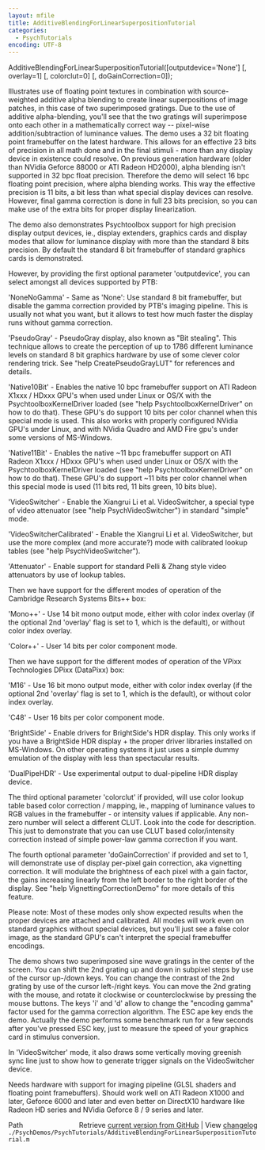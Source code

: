```yaml
---
layout: mfile
title: AdditiveBlendingForLinearSuperpositionTutorial
categories:
  - PsychTutorials
encoding: UTF-8
---
```


AdditiveBlendingForLinearSuperpositionTutorial([outputdevice='None'] [, overlay=1] [, colorclut=0] [, doGainCorrection=0]);

Illustrates use of floating point textures in combination with
source-weighted additive alpha blending to create linear superpositions
of image patches, in this case of two superimposed gratings. Due to the
use of additive alpha-blending, you'll see that the two gratings will
superimpose onto each other in a mathematically correct way -- pixel-wise
addition/subtraction of luminance values. The demo uses a 32 bit floating
point framebuffer on the latest hardware. This allows for an effective 23
bits of precision in all math done and in the final stimuli - more than
any display device in existence could resolve. On previous generation
hardware (older than NVidia Geforce 88000 or ATI Radeon HD2000), alpha
blending isn't supported in 32 bpc float precision. Therefore the demo
will select 16 bpc floating point precision, where alpha blending works.
This way the effective precision is 11 bits, a bit less than what special
display devices can resolve. However, final gamma correction is done in
full 23 bits precision, so you can make use of the extra bits for proper
display linearization.

The demo also demonstrates Psychtoolbox support for high precision
display output devices, ie., display extenders, graphics cards and
display modes that allow for luminance display with more than the
standard 8 bits precision. By default the standard 8 bit framebuffer of
standard graphics cards is demonstrated.

However, by providing the first optional parameter 'outputdevice', you
can select amongst all devices supported by PTB:

'NoneNoGamma' - Same as 'None': Use standard 8 bit framebuffer, but
disable the gamma correction provided by PTB's imaging pipeline. This is
usually not what you want, but it allows to test how much faster the
display runs without gamma correction.

'PseudoGray' - PseudoGray display, also known as "Bit stealing". This
technique allows to create the perception of up to 1786 different
luminance levels on standard 8 bit graphics hardware by use of some
clever color rendering trick. See "help CreatePseudoGrayLUT" for
references and details.

'Native10Bit' - Enables the native 10 bpc framebuffer support on ATI
Radeon X1xxx / HDxxx GPU's when used under Linux or OS/X with the
PsychtoolboxKernelDriver loaded (see "help PsychtoolboxKernelDriver" on
how to do that). These GPU's do support 10 bits per color channel when
this special mode is used. This also works with properly configured NVidia
GPU's under Linux, and with NVidia Quadro and AMD Fire gpu's under
some versions of MS-Windows.

'Native11Bit' - Enables the native ~11 bpc framebuffer support on ATI
Radeon X1xxx / HDxxx GPU's when used under Linux or OS/X with the
PsychtoolboxKernelDriver loaded (see "help PsychtoolboxKernelDriver" on
how to do that). These GPU's do support ~11 bits per color channel when
this special mode is used (11 bits red, 11 bits green, 10 bits blue).

'VideoSwitcher' - Enable the Xiangrui Li et al. VideoSwitcher, a special
type of video attenuator (see "help PsychVideoSwitcher") in standard
"simple" mode.

'VideoSwitcherCalibrated' - Enable the Xiangrui Li et al. VideoSwitcher,
but use the more complex (and more accurate?) mode with calibrated lookup
tables (see "help PsychVideoSwitcher").

'Attenuator' - Enable support for standard Pelli & Zhang style video
attenuators by use of lookup tables.

Then we have support for the different modes of operation of the
Cambridge Research Systems Bits++ box:

'Mono++' - Use 14 bit mono output mode, either with color index overlay
(if the optional 2nd 'overlay' flag is set to 1, which is the default),
or without color index overlay.

'Color++' - User 14 bits per color component mode.

Then we have support for the different modes of operation of the
VPixx Technologies DPixx (DataPixx) box:

'M16' - Use 16 bit mono output mode, either with color index overlay
(if the optional 2nd 'overlay' flag is set to 1, which is the default),
or without color index overlay.

'C48' - User 16 bits per color component mode.


'BrightSide' - Enable drivers for BrightSide's HDR display. This only
works if you have a BrightSide HDR display + the proper driver libraries
installed on MS-Windows. On other operating systems it just uses a simple
dummy emulation of the display with less than spectacular results.

'DualPipeHDR' - Use experimental output to dual-pipeline HDR display
device.


The third optional parameter 'colorclut' if provided, will use color
lookup table based color correction / mapping, ie., mapping of luminance
values to RGB values in the framebuffer - or intensity values if
applicable. Any non-zero number will select a different CLUT. Look into
the code for description. This just to demonstrate that you can use CLUT
based color/intensity correction instead of simple power-law gamma
correction if you want.


The fourth optional parameter 'doGainCorrection' if provided and set to
1, will demonstrate use of display per-pixel gain correction, aka
vignetting correction. It will modulate the brightness of each pixel with
a gain factor, the gains increasing linearly from the left border to the
right border of the display. See "help VignettingCorrectionDemo" for more
details of this feature.


Please note: Most of these modes only show expected results when the
proper devices are attached and calibrated. All modes will work even on
standard graphics without special devices, but you'll just see a false
color image, as the standard GPU's can't interpret the special
framebuffer encodings.

The demo shows two superimposed sine wave gratings in the center of the
screen. You can shift the 2nd grating up and down in subpixel steps by
use of the cursor up-/down keys. You can change the contrast of the 2nd
grating by use of the cursor left-/right keys. You can move the 2nd
grating with the mouse, and rotate it clockwise or counterclockwise by
pressing the mouse buttons. The keys 'i' and 'd' allow to change the
"encoding gamma" factor used for the gamma correction algorithm. The ESC
ape key ends the demo. Actually the demo performs some benchmark run for
a few seconds after you've pressed ESC key, just to measure the speed of
your graphics card in stimulus conversion.

In 'VideoSwitcher' mode, it also draws some vertically moving greenish
sync line just to show how to generate trigger signals on the
VideoSwitcher device.


Needs hardware with support for imaging pipeline (GLSL shaders and
floating point framebuffers). Should work well on ATI Radeon X1000 and
later, Geforce 6000 and later and even better on DirectX10 hardware like
Radeon HD series and NVidia Geforce 8 / 9 series and later.


<div class="code_header" style="text-align:right;">
  <span style="float:left;">Path&nbsp;&nbsp;</span> <span class="counter">Retrieve <a href=
  "https://raw.github.com/Psychtoolbox-3/Psychtoolbox-3/beta/./PsychDemos/PsychTutorials/AdditiveBlendingForLinearSuperpositionTutorial.m">current version from GitHub</a> | View <a href=
  "https://github.com/Psychtoolbox-3/Psychtoolbox-3/commits/beta/./PsychDemos/PsychTutorials/AdditiveBlendingForLinearSuperpositionTutorial.m">changelog</a></span>
</div>
<div class="code">
  <code>./PsychDemos/PsychTutorials/AdditiveBlendingForLinearSuperpositionTutorial.m</code>
</div>
